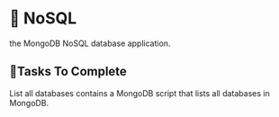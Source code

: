 # 🧮 NoSQL

the MongoDB NoSQL database application.

##  🧮Tasks To Complete
List all databases  contains a MongoDB script that lists all databases in MongoDB.
